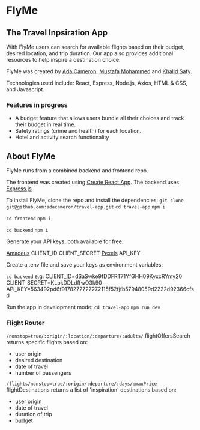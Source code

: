# FlyMe

## The Travel Inpsiration App

With FlyMe users can search for available flights based on their budget, desired location, and trip duration. Our app also provides additional resources to help inspire a destination choice. 
 
FlyMe was created by [Ada Cameron](https://github.com/adacameron), [Mustafa Mohammed](https://github.com/mustafamohamed-web) and [Khalid Safy](https://github.com/DaXian88).

Technologies used include: React, Express, Node.js, Axios, HTML & CSS, and Javascript.  

### Features in progress
<ul> 
    <li>A budget feature that allows users bundle all their choices and track their budget in real time.</li>
    <li>Safety ratings (crime and health) for each location.</li>
     <li>Hotel and activity search functionality</li>

</ul>

## About FlyMe

FlyMe runs from a combined backend and frontend repo.

The frontend was created using [Create React App](https://github.com/facebook/create-react-app).
The backend uses [Express.js](https://expressjs.com/).

To install FlyMe, clone the repo and install the dependencies:
`git clone git@github.com:adacameron/travel-app.git`
`cd travel-app`
`npm i`

`cd frontend`
`npm i`

`cd backend`
`npm i`

Generate your API keys, both available for free:

[Amadeus](https://developers.amadeus.com/get-started/get-started-with-self-service-apis-335)
CLIENT_ID
CLIENT_SECRET
[Pexels](https://www.pexels.com/api/)
API_KEY

Create a .env file and save your keys as environment variables:

`cd backend`
e.g: 
CLIENT_ID=dSaSwke9fDDFRT71YfGHH09KyxcRYmy20
CLIENT_SECRET=KLpkDDLdffwO3k90
API_KEY=563492pd6f9178272727272115f52fjfb57948059d2222d92366cfsd

Run the app in development mode:
`cd travel-app`
`npm run dev`

### Flight Router
`/nonstop=true/:origin/:location/:departure/:adults/`
flightOffersSearch returns specific flights based on:
- user origin
- desired destination
- date of travel
- number of passengers

`/flights/nonstop=true/:origin/:departure/:days/:maxPrice`
flightDestinations returns a list of 'inspiration' destinations based on:
- user origin
- date of travel
- duration of trip
- budget


